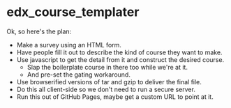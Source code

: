 # edx_course_templater

Ok, so here's the plan:

* Make a survey using an HTML form.
* Have people fill it out to describe the kind of course they want to make.
* Use javascript to get the detail from it and construct the desired course.
    * Slap the boilerplate course in there too while we're at it.
    * And pre-set the gating workaround.
* Use browserified versions of tar and gzip to deliver the final file.
* Do this all client-side so we don't need to run a secure server.
* Run this out of GitHub Pages, maybe get a custom URL to point at it.
